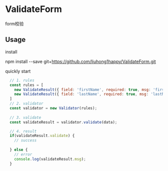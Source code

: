# ValidateForm

form校验

## Usage

install

  npm install --save git+https://github.com/liuhong1happy/ValidateForm.git

quickly start

```js
  // 1. rules
  const rules = [
    new ValidateResult({ field: 'firstName', required: true, msg: 'firstName field is required. '}),
    new ValidateResult({ field: 'lastName', required: true, msg: 'lastName field is required. '}),
  ]
  // 2. validator
  const validator = new Validator(rules);
  
  // 3. validate
  const validateResult = validator.validate(data);

  // 4. result
  if(validateResult.validate) {
    // success
    
  } else {
    // error
    console.log(validateResult.msg);
  }
```